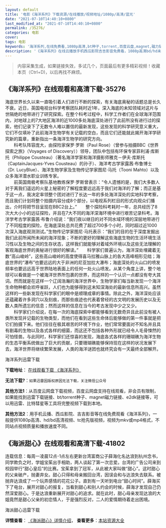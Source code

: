 ```yaml
---
layout: default
title: '电影《海洋系列》下载资源/在线播放/视频地址/1080p/高清/蓝光'
date: "2021-07-10T14:40:10+0800"
last_modified_at: "2021-07-10T14:40:10+0800"
permalink: /35276/
categories: 电影
cover:
tags: 电影
keywords: '海洋系列,在线免费看,1080p高清,bt种子,torrent,百度云盘,magnet,磁力链,迅雷下载资源'
description: '《海洋系列》在线云播放手机西瓜影院吉吉影音免费看，1080p高清bd/hd未删减完整版和tc抢先枪版，mkv/mp4格式，附带bt/torrent种子、magnet/磁力链、百度云盘、网盘资源迅雷下载链接'
---
```


>内容采集生成，如果链接失效，多试几个，页面最后有更多精彩视频！收藏本页（Ctrl+D)，以后再找不麻烦。


## 《海洋系列》在线观看和高清下载-35276

海底世界长久以来一直吸引着人们进行不断的探索，有关海底奥秘的话题总是长久不衰。近日，英国电视台科学考察团队耗时近1年，深入海底的未知领域对这片与世隔绝的地带进行了研究探索。在整个科考过程中，科学工作者们在全球海洋范围内，对地球上的7大地区海洋的近1000多处海底深处进行了此前所没有进行过的探索，他们记录下了无数令人难以置信的最新发现，这些发现的科学研究意义重大，它们不仅填补了此前海洋生物学有关记载的空白，而且它们还能就此揭开海洋学研究新的篇章，重新指出一条海洋生物学的研究方向。<br />　　科考队阵容庞大，由探险家保罗&middot;罗斯（Paul Rose）（曾参与拍摄BBC《世界探索之旅》（Voyages of Discovery））领导，团队中包括有环保专家菲利浦·库斯托（Philippe Cousteau）（著名海洋学家和海洋摄影师雅克－伊夫&middot;库斯托（CaptainJacques-Yves Cousteau）的孙子）、海洋考古学家露茜·布鲁博士（Dr. LucyBlue）、海洋生物学家及生物传记学家图尼·马托（Tooni Mahto）以及众多海洋潜水职业训练专家。<br />　　前英国南极考察队基地教练保罗&middot;罗斯曾表示：“令人遗憾的是，我们大多数人对于离我们遥远的火星上秘密的了解程度要远远高于我们对海洋的了解；而正是基于这一点，我决定率领整个团对进行了长达一年的多处海洋深处的实地科学考察，而且我们计划将整个拍摄内容分成8个部分，以电视系列栏目的形式向观众们播出，介时将把节目呈现在BBC2台上。&rdquo;　　整个探险科考耗时一年，总共经历了8次大大小小的远征探险，并且在7大不同的海洋深海环境中进行艰苦记录科考。海洋学考古学家露茜·布鲁介绍说：“我们夜以继日的对不同水域环境的深层地带进行了不同程度的探险，在海底深处总共花费了超过700多个小时，同时超过近1000次深入海底观测测试。&rdquo;生物传记学家图尼·马托表示：&ldquo;我们的目的在于深度发掘出我们此前所闻所未闻的海洋现象；不断的更好的理解这些海底生物的生活环境生活习性以及生物之间的生存状态，这样我们就能够对着域外环境以及这些无法理解的客观海底世界的奥秘进行很好的解读。&rdquo;　　科学家们普遍认为，海洋深处埋藏着无数“高山峻岭”，这些高山峻岭的高度使得喜马拉雅山脉上的各大高峰相形见绌；海底世界的“瀑布”也要远远的大于非洲的尼亚加拉大瀑布；海底深处的火山口的喷发频率也要远远高于世界陆地表面上的任何一处火山喷发。从某个角度上讲，整个地球可以看做是一个被海洋世界所包裹的世界，而这样的一个认识一点都没有夸大其词。然而就是在这样一个辽阔浩瀚的海洋世界中，生物学家们每当新发现一个海洋生命物种都会欢呼雀跃，人们也为能够得到这未知深海处的最新信息所高兴。虽然这样的一些新发现在科学家们的眼中是顺理成章的事情。除此之外，海洋深处应该还蕴藏着许多洞穴以及刻痕，而那些痕迹也代表着曾经的古文明的发展历史以及无数人类所遗忘的信息；然而这样的信息在当今的考古发现中少之又少。<br />　　科学家们介绍说，在每一次的海底探索中都能够看到无数奇异且此前没有被人类所发现并记载的生物类型，而他们在看到这些生命体后能够做的第一件事就是把它们拍摄下来。他们往往在极其艰苦的环境下作业，他们常常要面对不知名并且具有剧毒的生物以及各式各样的细菌，而这还不包括各种外形就已经令人毛骨悚然的可怕怪兽。与此同时，科学家们还惊喜的发现，海底各式各样的珊瑚礁为海洋生物的生态平衡系统做出了巨大的贡献，只要珊瑚礁能够保持现在这样的状况发展下去，海洋世界将继续繁荣发展，人类的海洋谜团也就终究会有一天最终全部解开。


海洋系列迅雷下载

**下载地址**： [在线观看下载 《海洋系列》](https://www.993dy.com//vod-detail-id-13707.html) 


**无法下载?**：`如果迅雷因版权原因无法下载，关注微信公众号 `

**其他方法1**：从百度云网盘下载视频，百度云网盘支持在线观看，非会员有限制，如果能找到迅雷下载链接、bt/torrent种子、magnet磁力链接、e2dk链接等，可以用迅雷、比特彗星等工具将完整视频下载到本地。

**其他方法2**：用手机云播、西瓜影院、吉吉影音等在线免费观看《海洋系列》，一般提供1080p高清、hd/bd高清视频、tc抢先版视频，视频为mkv或mp4格式，不同站点视频质量和播放速度不同。


## 《海派甜心》在线观看和高清下载-41802

连载信息：每周一凌晨12点-1点左右更新</span>台湾富商公子薛海化名达浪到杭州念书，同学欺负之时，学姐宝茱出手相助，两人谈起了第一次恋爱。台湾的广告公司来到校园举行“甜心皇后”的比赛。宝茱拿到了冠军，从此被大家叫做“甜心”。这时甜心的父亲破产，抛妻弃女。甜心只得和母亲搬回台湾，因误会和与达浪失去联系。被抛弃达浪成了一个玩弄感情的花花公子。直到有一天听到电台&ldquo;甜心时间”。薛海买下了电台，展开对甜心的报复，当看到甜心和别人约会的时候，薛海才发现自己仍然深爱甜心。于是达浪重新展开对甜心的追求。就在此时，甜心母亲发现达浪的大姐竟然是甜心父亲的初恋情人，于是强烈反对，二人的爱情期待着走出困境。


海派甜心迅雷下载

**详情查看**： [《海派甜心》详情介绍](/movie/41802/)， **查看更多**：[本站资源大全](/movie/t/all/)

